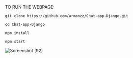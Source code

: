 TO RUN THE WEBPAGE:

```git clone https://github.com/armanzz/Chat-app-Django.git```
  
  ```cd Chat-app-Django```
  
  ```npm install```
  
  ```npm start```
  


![Screenshot (92)](https://github.com/user-attachments/assets/37256042-5cea-45d6-bbd3-fa8be01ee5c0)
